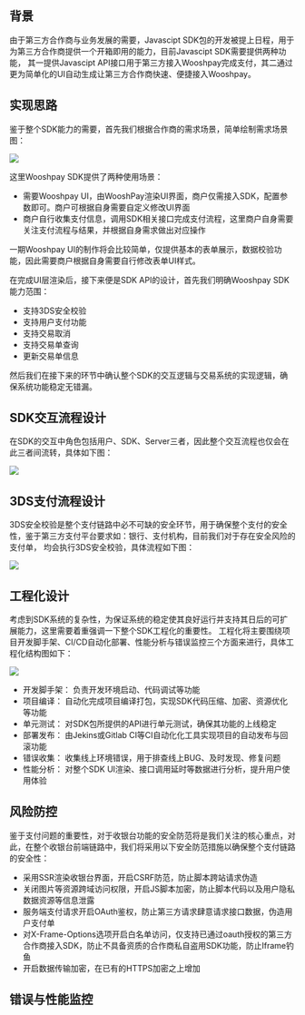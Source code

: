 ## 背景
由于第三方合作商与业务发展的需要，Javascipt SDK包的开发被提上日程，用于为第三方合作商提供一个开箱即用的能力，目前Javascipt SDK需要提供两种功能，
其一提供Javascipt API接口用于第三方接入Wooshpay完成支付，其二通过更为简单化的UI自动生成让第三方合作商快速、便捷接入Wooshpay。

## 实现思路

鉴于整个SDK能力的需要，首先我们根据合作商的需求场景，简单绘制需求场景图：

<img src="https://github.com/Panda-Hope/panda-hope.github.io/blob/master/static/img/tapd_62821792_1650945631_12.png" />

这里Wooshpay SDK提供了两种使用场景：
- 需要Wooshpay UI，由WooshPay渲染UI界面，商户仅需接入SDK，配置参数即可。商户可根据自身需要自定义修改UI界面
- 商户自行收集支付信息，调用SDK相关接口完成支付流程，这里商户自身需要关注支付流程与结果，并根据自身需求做出对应操作

一期Wooshpay UI的制作将会比较简单，仅提供基本的表单展示，数据校验功能，因此需要商户根据自身需要自行修改表单UI样式。

在完成UI层渲染后，接下来便是SDK API的设计，首先我们明确Wooshpay SDK能力范围：
- 支持3DS安全校验
- 支持用户支付功能
- 支持交易取消
- 支持交易单查询
- 更新交易单信息

然后我们在接下来的环节中确认整个SDK的交互逻辑与交易系统的实现逻辑，确保系统功能稳定无错漏。

## SDK交互流程设计

在SDK的交互中角色包括用户、SDK、Server三者，因此整个交互流程也仅会在此三者间流转，具体如下图：

<img src="https://github.com/Panda-Hope/panda-hope.github.io/blob/master/static/img/tapd_62821792_1651817455_36.png" />

## 3DS支付流程设计

3DS安全校验是整个支付链路中必不可缺的安全环节，用于确保整个支付的安全性，鉴于第三方支付平台要求如：银行、支付机构，目前我们对于存在安全风险的支付单，
均会执行3DS安全校验，具体流程如下图：

<img src="https://github.com/Panda-Hope/panda-hope.github.io/blob/master/static/img/tapd_62821792_1651996486_20.png" />

## 工程化设计
考虑到SDK系统的复杂性，为保证系统的稳定使其良好运行并支持其日后的可扩展能力，这里需要着重强调一下整个SDK工程化的重要性。
工程化将主要围绕项目开发脚手架、CI/CD自动化部署、性能分析与错误监控三个方面来进行，具体工程化结构图如下：

<img src="https://github.com/Panda-Hope/panda-hope.github.io/blob/master/static/img/tapd_62821792_1650943651_36.png" />

- 开发脚手架：
	负责开发环境启动、代码调试等功能
- 项目编译：
	自动化完成项目编译打包，实现SDK代码压缩、加密、资源优化等功能
- 单元测试：
	对SDK包所提供的API进行单元测试，确保其功能的上线稳定
- 部署发布：
	由Jekins或Gitlab CI等CI自动化化工具实现项目的自动发布与回滚功能
- 错误收集：
	收集线上环境错误，用于排查线上BUG、及时发现、修复问题
- 性能分析：
	对整个SDK UI渲染、接口调用延时等数据进行分析，提升用户使用体验


## 风险防控
鉴于支付问题的重要性，对于收银台功能的安全防范将是我们关注的核心重点，对此，在整个收银台前端链路中，我们将采用以下安全防范措施以确保整个支付链路的安全性：

- 采用SSR渲染收银台界面，开启CSRF防范，防止脚本跨站请求伪造
- 关闭图片等资源跨域访问权限，开启JS脚本加密，防止脚本代码以及用户隐私数据资源等信息泄露
- 服务端支付请求开启OAuth鉴权，防止第三方请求肆意请求接口数据，伪造用户支付单
- 对X-Frame-Options选项开启白名单访问，仅支持已通过oauth授权的第三方合作商接入SDK，防止不具备资质的合作商私自盗用SDK功能，防止Iframe钓鱼
- 开启数据传输加密，在已有的HTTPS加密之上增加

## 错误与性能监控



